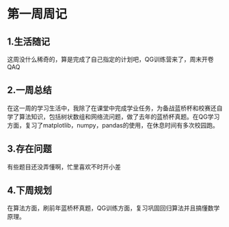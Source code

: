 # &#x20;                   第一周周记

## &#x20; 1.生活随记

&#x20;     这周没什么稀奇的，算是完成了自己指定的计划吧，QG训练营来了，周末开卷QAQ

## &#x20;  2.一周总结

&#x20;           在这一周的学习生活中，我除了在课堂中完成学业任务，为备战蓝桥杯和校赛还自学了算法知识，包括树状数组和网络流问题，做了去年的蓝桥杯真题。在QG学习方面，复习了matplotlib，numpy，pandas的使用，在休息时间有多次校园跑。   &#x20;

## &#x20;  3.存在问题

&#x20;       有些题目还没弄懂啊，忙里喜欢不时开小差

## &#x20;  4.下周规划

&#x20;     在算法方面，刷前年蓝桥杯真题，QG训练方面，复习巩固回归算法并且搞懂数学原理。

